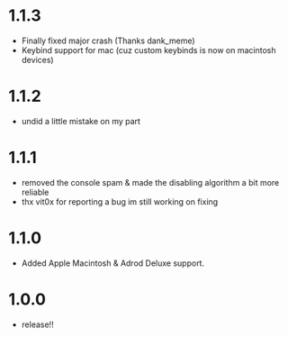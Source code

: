 # 1.1.3
- Finally fixed major crash (Thanks dank_meme)
- Keybind support for mac (cuz custom keybinds is now on macintosh devices)

# 1.1.2
- undid a little mistake on my part

# 1.1.1
- removed the console spam & made the disabling algorithm a bit more reliable
- thx vit0x for reporting a bug im still working on fixing

# 1.1.0
- Added Apple Macintosh & Adrod Deluxe support.

# 1.0.0
- release!!
